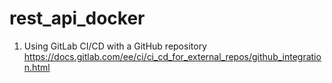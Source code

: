 # rest_api_docker

1. Using GitLab CI/CD with a GitHub repository
https://docs.gitlab.com/ee/ci/ci_cd_for_external_repos/github_integration.html
